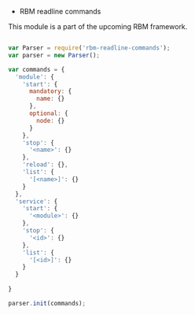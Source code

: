 * RBM readline commands



This module is a part of the upcoming RBM framework.

```javascript

var Parser = require('rbm-readline-commands');
var parser = new Parser();

var commands = {
  'module': {
    'start': {
      mandatory: {
        name: {}
      },
      optional: {
        node: {}
      }
    },
    'stop': {
      '<name>': {}
    },
    'reload': {},
    'list': {
      '[<name>]': {}
    }
  },
  'service': {
    'start': {
      '<module>': {}
    },
    'stop': {
      '<id>': {}
    },
    'list': {
      '[<id>]': {}
    }
  }
  
}

parser.init(commands);


```
